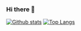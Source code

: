 ### Hi there 👋

[![Github stats](https://github-readme-stats.vercel.app/api?username=kimtth&hide=prs&count_private=true&show_icons=true)](https://github.com/kimtth)
[![Top Langs](https://github-readme-stats.vercel.app/api/top-langs/?username=kimtth&langs_count=20&hide=GAP,Rust&layout=compact)](https://github.com/kimtth)

<!--
**kimtth/kimtth** is a ✨ _special_ ✨ repository because its `README.md` (this file) appears on your GitHub profile.

Here are some ideas to get you started:

- 🔭 I’m currently working on ...
- 🌱 I’m currently learning ...
- 👯 I’m looking to collaborate on ...
- 🤔 I’m looking for help with ...
- 💬 Ask me about ...
- 📫 How to reach me: ...
- 😄 Pronouns: ...
- ⚡ Fun fact: ...
-->
